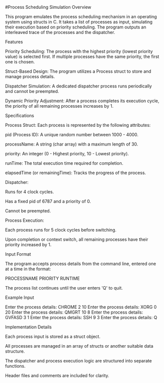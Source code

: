 #Process Scheduling Simulation
Overview

This program emulates the process scheduling mechanism in an operating system using structs in C. It takes a list of processes as input, simulating their execution based on priority scheduling. The program outputs an interleaved trace of the processes and the dispatcher.

Features

Priority Scheduling: The process with the highest priority (lowest priority value) is selected first. If multiple processes have the same priority, the first one is chosen.

Struct-Based Design: The program utilizes a Process struct to store and manage process details.

Dispatcher Simulation: A dedicated dispatcher process runs periodically and cannot be preempted.

Dynamic Priority Adjustment: After a process completes its execution cycle, the priority of all remaining processes increases by 1.

Specifications

Process Struct: Each process is represented by the following attributes:

pid (Process ID): A unique random number between 1000 - 4000.

processName: A string (char array) with a maximum length of 30.

priority: An integer (0 - Highest priority, 10 - Lowest priority).

runTime: The total execution time required for completion.

elapsedTime (or remainingTime): Tracks the progress of the process.

Dispatcher:

Runs for 4 clock cycles.

Has a fixed pid of 6787 and a priority of 0.

Cannot be preempted.

Process Execution:

Each process runs for 5 clock cycles before switching.

Upon completion or context switch, all remaining processes have their priority increased by 1.

Input Format

The program accepts process details from the command line, entered one at a time in the format:

PROCESSNAME PRIORITY RUNTIME

The process list continues until the user enters 'Q' to quit.

Example Input

Enter the process details: CHROME 2 10
Enter the process details: XORG 0 20
Enter the process details: QMGRT 10 8
Enter the process details: GVFASD 3 1
Enter the process details: SSH 9 3
Enter the process details: Q

Implementation Details

Each process input is stored as a struct object.

All processes are managed in an array of structs or another suitable data structure.

The dispatcher and process execution logic are structured into separate functions.

Header files and comments are included for clarity.
